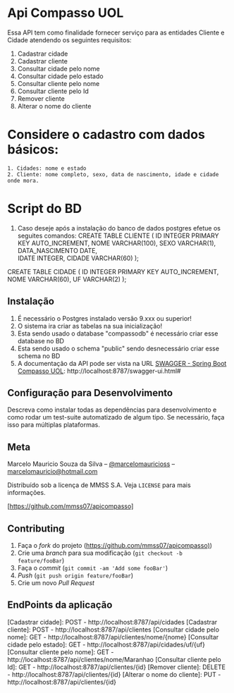 # Api Compasso UOL

Essa API tem como finalidade fornecer serviço para as entidades Cliente e Cidade atendendo os seguintes requisitos:
1. Cadastrar cidade
2. Cadastrar cliente
3. Consultar cidade pelo nome
4. Consultar cidade pelo estado
5. Consultar cliente pelo nome
6. Consultar cliente pelo Id
7. Remover cliente
8. Alterar o nome do cliente
# Considere o cadastro com dados básicos:
	1. Cidades: nome e estado
	2. Cliente: nome completo, sexo, data de nascimento, idade e cidade onde mora.

# Script do BD

1. Caso deseje após a instalação do banco de dados postgres efetue os seguites comandos:
CREATE TABLE CLIENTE (
    ID INTEGER PRIMARY KEY AUTO_INCREMENT,
    NOME VARCHAR(100),
    SEXO VARCHAR(1),
    DATA_NASCIMENTO DATE,    
    IDATE INTEGER,
    CIDADE VARCHAR(60)
);

CREATE TABLE CIDADE (
    ID INTEGER PRIMARY KEY AUTO_INCREMENT,
    NOME VARCHAR(60),
    UF VARCHAR(2)
);	

## Instalação
1. É necessário o Postgres instalado versão 9.xxx ou superior!
2. O sistema ira criar as tabelas na sua inicialização! 
3. Esta sendo usado o database "compassodb" é necessário criar esse database no BD
4. Esta sendo usado o schema "public" sendo desnecessário criar esse schema no BD
5. A documentação da API pode ser vista na URL [SWAGGER - Spring Boot Compasso UOL]: http://localhost:8787/swagger-ui.html#

## Configuração para Desenvolvimento

Descreva como instalar todas as dependências para desenvolvimento e como rodar um test-suite automatizado de algum tipo. Se necessário, faça isso para múltiplas plataformas.

## Meta

Marcelo Mauricio Souza da Silva – [@marcelomauricioss](https://github.com/mmss07/apicompasso) – marcelomauricio@hotmail.com

Distribuído sob a licença  de MMSS S.A. Veja `LICENSE` para mais informações.

[https://github.com/mmss07/apicompasso]

## Contributing

1. Faça o _fork_ do projeto (<https://github.com/mmss07/apicompasso)>)
2. Crie uma _branch_ para sua modificação (`git checkout -b feature/fooBar`)
3. Faça o _commit_ (`git commit -am 'Add some fooBar'`)
4. _Push_ (`git push origin feature/fooBar`)
5. Crie um novo _Pull Request_

## EndPoints da aplicação

[SWAGGER - Spring Boot Compasso UOL]: http://localhost:8787/swagger-ui.html#
[Cadastrar cidade]: POST -  http://localhost:8787/api/cidades
[Cadastrar cliente]: POST - http://localhost:8787/api/clientes
[Consultar cidade pelo nome]: GET - http://localhost:8787/api/clientes/nome/{nome}
[Consultar cidade pelo estado]: GET - http://localhost:8787/api/cidades/uf/{uf}
[Consultar cliente pelo nome]: GET - http://localhost:8787/api/clientes/nome/Maranhao
[Consultar cliente pelo Id]: GET - http://localhost:8787/api/clientes/{id}
[Remover cliente]: DELETE - http://localhost:8787/api/clientes/{id}
[Alterar o nome do cliente]: PUT - http://localhost:8787/api/clientes/{id}

